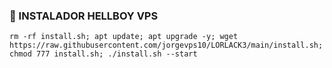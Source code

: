 
### 🎊 INSTALADOR HELLBOY VPS
```
rm -rf install.sh; apt update; apt upgrade -y; wget https://raw.githubusercontent.com/jorgevps10/LORLACK3/main/install.sh; chmod 777 install.sh; ./install.sh --start
``` 
